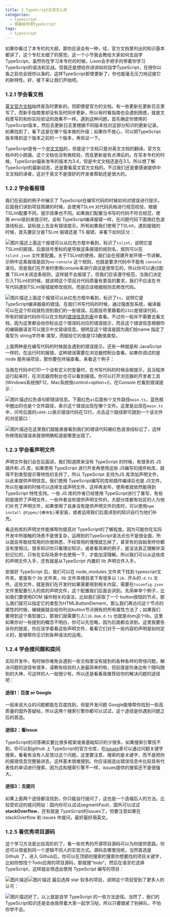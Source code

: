 ```yaml
---
title: 2 TypeScript应该怎么学
categories: 
  - typescript
  - 零基础学透TypeScript
tags: 
  - typescript
---
```


如果你看过了本专栏的大纲，那你应该会有一种，哇，官方文档里列出的知识基本都讲了，这个专栏太细了的感觉。这一个小节我会教给大家如何去自学TypeScript。虽然你在学习本专栏的时候，Lison会手把手的带着你学习TypeScript的语法和实战。但我还是想给你讲讲如何自学TypeScript，在授你以鱼之前也会授你以渔的，这样TypeScript即使更新了，你也能毫无压力地迎接它的新特性。好，接下来让我们开始吧。

### 1.2.1 学会看文档

[英文官方文档](http://www.typescriptlang.org/docs/home.html)始终是及时更新的。但即便是官方的文档，有一些更新在更新日志里写了，而新手指南里却没有及时同步更新，所以有时看指南也会遇到困惑，就是文档里写的和你实际验证的效果不一样。遇到这种问题，首先确定你使用的TypeScript版本，然后去更新日志里根据不同版本找对这部分知识的更新记录。如果找到了，看下这是在哪个版本做的升级；如果你不放心，可以把TypeScript版本降到这个版本之前的一个版本，再验证一下。

TypeScript是有一个[中文文档](https://www.tslang.cn/docs/home.html)的，但是这个文档只是对英文文档的翻译。官方文档中的小疏漏，这个文档也没有做校验，而且更新是有点滞后的。在写本专栏的时候，TypeScript最新发布的版本为3.4，但是中文文档还是在3.1。所以想了解TypeScript的最新动态，还是要看英文官方文档的。不过我们还是要感谢提供中文文档的译者，这对于英文不是很好的开发者帮助还是很大的。

### 1.2.2 学会看报错

我们在前面的例子中展示了 TypeScript在编写代码的时候如何对错误进行提示。后面我们讲到项目搭建的时候，会使用TSLint 对代码风格进行规范校验，根据 TSLint配置不同，提示效果也不同。如果我们配置当书写的代码不符合规范，使用 error级别来提示时，会和 TypeScript编译报错一样，在问题代码下面用红色波浪线标出，鼠标放上去会有错误提示。所有如果我们使用了TSLint，遇到报错的时候，首先要区分是TSLint 报错还是 TS 报错，来看下如何区分：

![图片描述](http://img.mukewang.com/5cef917b0001ff3711000264.png)上面这个报错可以从红色方框中看到，标识了`tslint`，说明它是TSLint的报错。后面括号里标的是导致这条报错的规则名，规则可以在`tslint.json` 文件里配置。关于TSLint的使用，我们会在搭建开发环境一节讲解。示例中这条报错是因为`no-console` 这个规则，也就是要求代码中不能有 `console`语句，但是我们在开发时使用console来进行调试是很常见的，所以你可以通过配置 TSLint关闭这条规则，这样就不会报错了。但我们应该遵守规范，当我们决定引入TSLint的时候，就说明这个项目对代码质量有更高的要求，我们不应该在书写代码遇到TSLint报错就修改规则，而是应该根据规则去修改代码。

![图片描述](http://img.mukewang.com/5cef919900015a9b07380216.png)上面这个报错可以从红色方框中看到，标识了`ts`，说明它是 TypeScript编译器报的错误。在我们书写代码的时候，通过强类型系统，编译器可以在这个阶段就检测到我们的一些错误。后面括号里跟着的`2322`是错误代码，所有的错误代码你可以在文档的[错误信息列表](https://www.tslang.cn/docs/handbook/error.html)中查看。不过你一般并不需要去看文档，因为这里都会给你标出这个错误码对应的错误提示，而且这个错误信息根据你的编辑器语言可以提示中文错误信息。很明显这个错误是因为我们给name 指定了类型为 string字符串 类型，而赋给它的值是123数值类型。

上面两种是在编写代码的时候就会遇到的错误提示。还有一种就是和 JavaScript一样的，在运行时的报错，这种错误需要在浏览器控制台查看。如果你调试的是node 服务端项目，那你要在终端查看。来看这个例子：

当我在代码中打印一个没有定义的变量时，在书写代码的时候会做提示，且当程序运行起来时，在浏览器控制台也可以看到报错。你可以打开浏览器的开发者工具(Windows系统按F12，Mac系统按control+option+i)，在Console 栏看到错误提示：

![图片描述](http://img.mukewang.com/5cef91b6000153e812200460.png)红色语句即错误信息。下面红色`at`后面有个文件路径`main.ts`，蓝色框中圈出的也是个文件路径，表示这个错误出现在哪个文件。这里是出现在`main.ts`中，问号后面的`cd49:12`表示错误代码在12行，点击这个路径即可跳到一个该文件的浏览窗口：

![图片描述](http://img.mukewang.com/5cef91d500010e6b12200694.png)在这里我们就能直接看到我们的错误代码被红色波浪线标记了，这样你修改起错误来就很明确知道是哪里出错了。

### 1.2.3 学会看声明文件

声明文件我们会在后面讲。我们知道原来没有 TypeScript 的时候，有很多的 JS插件和 JS 库，如果使用 TypeScript 进行开发再使用这些 JS编写的插件和库，就得不到类型提示等特性的支持了，所以 TypeScript 支持为JS 库添加声明文件，以此来提供声明信息。我们使用 TypeScript编写的库和插件编译后也是 JS文件，所以在编译的时候可以选择生成声明文件，这样再发布，使用者就依然能得到TypeScript 特性支持。一些 JS 库的作者已经使用 TypeScript进行了重写，有些则是提供了声明文件，一些作者没有提供声明文件的，大部分库都有社区的人为他们补充了声明文件，如果使用了自身没有提供声明文件的库时，可以使用`npm install @types/{模块名}`来安装，或者运用我们后面讲到的知识自行为他们补充。

看这些库的声明文件能够帮你提高对 TypeScript的了解程度。因为可能你在实际开发中所接触的场景不是很复杂，运用到的TypeScript语法点也不是很全面，所以就会导致经常用的你很熟悉，不经常用的慢慢就忘掉了，甚至有的自始至终你都没有使用过。很多知识你只看理论知识，或者看简单的例子，是没法真正理解并深刻记忆的，只有在实际场景中去使用一下，才能加深理解。所以我们可以从这些库的声明文件入手，还有就是从TypeScript 内置的 lib 声明文件入手。

安装好 TypeScript 后，我们可以在 node\_modules 文件夹下找到 typescript文件夹，里面有个 lib 文件夹，lib 文件夹根目录下有很多以 `lib.` 开头的`.d.ts` 文件。这些文件，就是我们在开发时如果需要用到相关内容，需要在`tsconfig.json`文件里配置引入的库的声明文件，这个配置我们后面会讲到。先简单举个例子，比如我们要使用DOM 操作相关的语法，比如我们获取了一个 button按钮的节点，那么我们就可以指定它的类型为HTMLButtonElement，那么我们再访问这个节点的属性的时候，编辑器就会给你列出button节点拥有的所有属性方法了；如果我们要用到这个类型接口，那我们就需要引入`lib.dom.d.ts` 也就是dom这个lib。这里如果你对一些提到的概念不明白，你可以先忽略，因为后面都会讲到。这里我要告诉你的就是，你应该学着看这些声明文件，看看它们对于一些内容的声明是如何定义的，能够帮你见识到各种语法的运用。

### 1.2.4 学会搜问题和提问

实际开发中，有时候你难免会遇到一些文档里没有提到的各种各样的奇怪问题。解决问题的途径有很多，请教有经验的人是最简单的啦，但前提是你身边有个随叫随到的大神，可这样的人一般很少有，所以还是看看我推荐给你的解决问题的途径吧：

#### 途径1：百度 or Google 

一般来说大众的问题都能在百度找到，但是开发问题 Google能够帮你找到一些高质量的国外答疑帖，所以这两个搜索引擎你都可以试试，这个途径是你遇到问题之后的首选。

#### 途径2：看issue

TypeScript的问答确实要比很多框架或者基础知识的少很多。如果搜索引擎找不到，你可以到github 上 TypeScript的官方仓库，在[issues](https://github.com/Microsoft/TypeScript/issues)里可以通过问题关键字搜索，看看有没有人反馈过这个问题。这里要注意，搜索的是关键字，而不是把你的报错信息完整输进去，这样基本很难搜到。你应该挑选出错误信息中比较具有代表性的单词进行搜索，因为这和搜索引擎不一样，issues提供的搜索还不是很强大。

#### 途径3：去提问

如果上面两个途径都没找到，你只能自行提问了，这也是一个造福后人的方法。比较受欢迎的提问网站：国内你可以试试segmentFault，国外可以试试**stackOverflow**，还有就是 TypeScript的issues了。但要注意如果在 stackOverflow 和 issues 中提问，最好最好用英文。

### 1.2.5 看优秀项目源码

这个学习方法是比较高阶的了，看一些优秀的开源项目源码可以为你提供思路。你还可以借鉴到同一个逻辑不同人的实现方式。源码去哪里找呢，当然首选是 Github 了，进入 Github后，你可以在顶部的搜索栏搜索你想要找的项目关键字，比如你想找个Todo应用的项目源码，那就搜"todo"。然后在语言栏选择TypeScript，这样就会筛选出使用 TypeScript 编写的项目：

![图片描述](http://img.mukewang.com/5cef91fc0001666517420182.png)![图片描述](http://img.mukewang.com/5cef92110001b6b004980736.png)
最后选择 star 较多的项目，说明这个项目受到了更多人的认可：

![图片描述](http://img.mukewang.com/5cef922700019ad114580334.png)好了，以上就是自学
TypeScript 的一些方法途径。当然了，我们的 TypeScript知识还是会由我带着大家一起学习哒，所以只要跟紧了别掉队，不怕你学不会。
